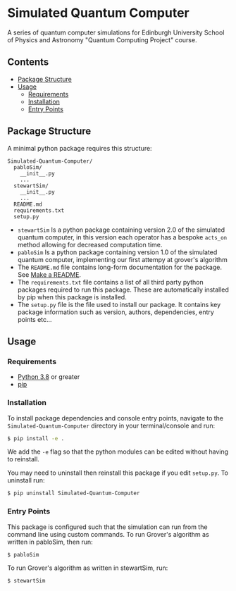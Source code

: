 # Simulated Quantum Computer
A series of quantum computer simulations for Edinburgh University School of Physics and Astronomy "Quantum Computing Project" course.

## Contents
- [Package Structure]()
- [Usage]()
  - [Requirements]()
  - [Installation]()
  - [Entry Points]()

## Package Structure
A minimal python package requires this structure:
```
Simulated-Quantum-Computer/
  pabloSim/
    __init__.py
    ...
  stewartSim/
    __init__.py
    ...
  README.md
  requirements.txt
  setup.py
```
- `stewartSim` Is a python package containing version 2.0 of the simulated quantum computer, in this version each operator has a bespoke `acts_on` method allowing for decreased computation time.
- `pabloSim` Is a python package containing version 1.0 of the simulated quantum computer, implementing our first attempy at grover's algorithm
- The `README.md` file contains long-form documentation for the package. See [Make a README](https://www.makeareadme.com/).
- The `requirements.txt` file contains a list of all third party python packages required to run this package. These are automatically installed by pip when this package is installed.
- The `setup.py` file is the file used to install our package. It contains key package information such as version, authors, dependencies, entry points etc...

## Usage

### Requirements
- [Python 3.8](https://www.python.org/downloads/) or greater
- [pip](https://pip.pypa.io/en/stable/installation/)

### Installation
To install package dependencies and console entry points, navigate to the `Simulated-Quantum-Computer` directory in your terminal/console and run:

```bash
$ pip install -e .
```
We add the `-e` flag so that the python modules can be edited without having to reinstall.

You may need to uninstall then reinstall this package if you edit `setup.py`. To uninstall run:
```bash
$ pip uninstall Simulated-Quantum-Computer
```
### Entry Points
This package is configured such that the simulation can run from the command line using custom commands. To run Grover's algorithm as written in pabloSim, then run:
```bash
$ pabloSim
```
To run Grover's algorithm as written in stewartSim, run:
```bash
$ stewartSim
```

